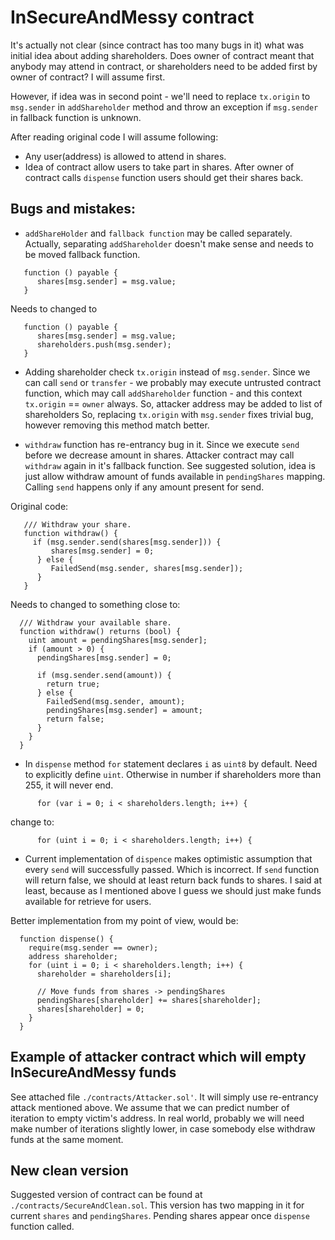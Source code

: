 # InSecureAndMessy contract

It's actually not clear (since contract has too many bugs in it) what was initial idea about adding shareholders. Does owner of contract meant that anybody may attend in contract, or shareholders need to be added first by owner of contract? I will assume first.

However, if idea was in second point - we'll need to replace `tx.origin` to `msg.sender` in `addShareholder` method and throw an exception if `msg.sender` in fallback function is unknown.

After reading original code I will assume following:

- Any user(address) is allowed to attend in shares.
- Idea of contract allow users to take part in shares. After owner of contract calls `dispense` function users should get their shares back.


## Bugs and mistakes:

- `addShareHolder` and `fallback function` may be called separately. Actually, separating `addShareholder` doesn't make sense and needs to be moved fallback function.

```
   function () payable {
      shares[msg.sender] = msg.value;
   }
```

Needs to changed to

```
   function () payable {
      shares[msg.sender] = msg.value;
	  shareholders.push(msg.sender);
   }
```

- Adding shareholder check `tx.origin` instead of `msg.sender`. Since we can call `send` or `transfer` - we probably may execute untrusted contract function, which may call `addShareholder` function - and this context `tx.origin` == `owner` always. So, attacker address may be added to list of shareholders
So, replacing `tx.origin` with `msg.sender` fixes trivial bug, however removing this method match better.

- `withdraw` function has re-entrancy bug in it. Since we execute `send` before we decrease amount in shares. Attacker contract may call `withdraw` again in it's fallback function. See suggested solution, idea is just allow withdraw amount of funds available in `pendingShares` mapping. Calling `send` happens only if any amount present for send.

Original code:
```
   /// Withdraw your share.
   function withdraw() {
     if (msg.sender.send(shares[msg.sender])) {
         shares[msg.sender] = 0;
      } else {
         FailedSend(msg.sender, shares[msg.sender]);
      }
   }
```

Needs to changed to something close to:

```
  /// Withdraw your available share.
  function withdraw() returns (bool) {
	uint amount = pendingShares[msg.sender];
	if (amount > 0) {
	  pendingShares[msg.sender] = 0;

	  if (msg.sender.send(amount)) {
		return true;
	  } else {
		FailedSend(msg.sender, amount);
		pendingShares[msg.sender] = amount;
		return false;
	  }
	}
  }
```

- In `dispense` method `for` statement declares `i` as `uint8` by default. Need to explicitly define `uint`. Otherwise in number if shareholders more than 255, it will never end.

```
      for (var i = 0; i < shareholders.length; i++) {
```

change to:

```
      for (uint i = 0; i < shareholders.length; i++) {
```

- Current implementation of `dispence` makes optimistic assumption that every `send` will successfully passed. Which is incorrect. If `send` function will return false, we should at least return back funds to shares. I said at least, because as I mentioned above I guess we should just make funds available for retrieve for users.

Better implementation from my point of view, would be:

```
  function dispense() {
	require(msg.sender == owner);
	address shareholder;
	for (uint i = 0; i < shareholders.length; i++) {
	  shareholder = shareholders[i];

	  // Move funds from shares -> pendingShares
	  pendingShares[shareholder] += shares[shareholder];
	  shares[shareholder] = 0;
	}
  }
```


## Example of attacker contract which will empty InSecureAndMessy funds

See attached file `./contracts/Attacker.sol'`. It will simply use re-entrancy attack mentioned above. We assume that we can predict number of iteration to empty victim's address. In real world, probably we will need make number of iterations slightly lower, in case somebody else withdraw funds at the same moment.

## New clean version

Suggested version of contract can be found at `./contracts/SecureAndClean.sol`. This version has two mapping in it for current `shares` and `pendingShares`. Pending shares appear once `dispense` function called.

